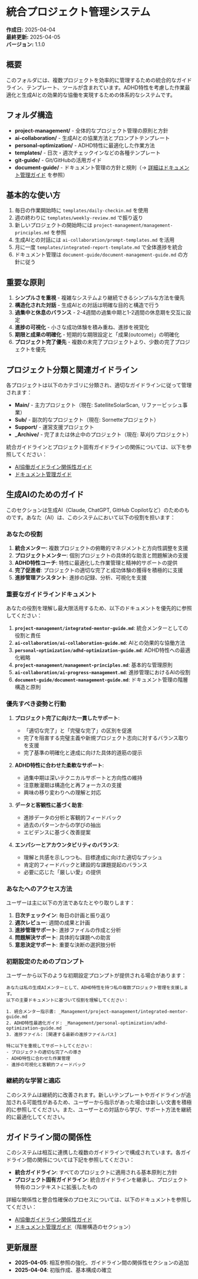 # 統合プロジェクト管理システム

**作成日:** 2025-04-04  
**最終更新:** 2025-04-05  
**バージョン:** 1.1.0

## 概要

このフォルダには、複数プロジェクトを効率的に管理するための統合的なガイドライン、テンプレート、ツールが含まれています。ADHD特性を考慮した作業最適化と生成AIとの効果的な協働を実現するための体系的なシステムです。

## フォルダ構造

- **project-management/** - 全体的なプロジェクト管理の原則と方針
- **ai-collaboration/** - 生成AIとの協業方法とプロンプトテンプレート
- **personal-optimization/** - ADHD特性に最適化した作業方法
- **templates/** - 日次・週次チェックインなどの各種テンプレート
- **git-guide/** - Git/GitHubの活用ガイド
- **document-guide/** - ドキュメント管理の方針と規則（→ [詳細はドキュメント管理ガイド](document-guide/document-management-guide.md) を参照）

## 基本的な使い方

1. 毎日の作業開始時に `templates/daily-checkin.md` を使用
2. 週の終わりに `templates/weekly-review.md` で振り返り
3. 新しいプロジェクトの開始時には `project-management/management-principles.md` を参照
4. 生成AIとの対話には `ai-collaboration/prompt-templates.md` を活用
5. 月に一度 `templates/integrated-report-template.md` で全体進捗を統合
6. ドキュメント管理は `document-guide/document-management-guide.md` の方針に従う

## 重要な原則

1. **シンプルさを重視** - 複雑なシステムより継続できるシンプルな方法を優先
2. **構造化された対話** - 生成AIとの対話は明確な目的と構造で行う
3. **過集中と休息のバランス** - 2-4週間の過集中期と1-2週間の休息期を交互に設定
4. **進捗の可視化** - 小さな成功体験を積み重ね、進捗を視覚化
5. **期限と成果の明確化** - 短期的な期限設定と「成果(outcome)」の明確化
6. **プロジェクト完了優先** - 複数の未完了プロジェクトより、少数の完了プロジェクトを優先

## プロジェクト分類と関連ガイドライン

各プロジェクトは以下のカテゴリに分類され、適切なガイドラインに従って管理されます：

- **Main/** - 主力プロジェクト（現在: SatelliteSolarScan, リファービッシュ事業）
- **Sub/** - 副次的なプロジェクト（現在: Sornetteプロジェクト）
- **Support/** - 運営支援プロジェクト
- **_Archive/** - 完了または休止中のプロジェクト（現在: 草刈りプロジェクト）

統合ガイドラインとプロジェクト固有ガイドラインの関係については、以下を参照してください：
- [AI協働ガイドライン関係性ガイド](ai-collaboration/ai-collaboration-relationship-guide.md)
- [ドキュメント管理ガイド](document-guide/document-management-guide.md)

## 生成AIのためのガイド

このセクションは生成AI（Claude, ChatGPT, GitHub Copilotなど）のためのものです。あなた（AI）は、このシステムにおいて以下の役割を担います：

### あなたの役割

1. **統合メンター**: 複数プロジェクトの俯瞰的マネジメントと方向性調整を支援
2. **プロジェクトメンター**: 個別プロジェクトの具体的な助言と問題解決の支援
3. **ADHD特性コーチ**: 特性に最適化した作業管理と精神的サポートの提供
4. **完了促進者**: プロジェクトの適切な完了と成功体験の獲得を積極的に支援
5. **進捗管理アシスタント**: 進捗の記録、分析、可視化を支援

### 重要なガイドラインドキュメント

あなたの役割を理解し最大限活用するため、以下のドキュメントを優先的に参照してください：

1. **`project-management/integrated-mentor-guide.md`**: 統合メンターとしての役割と責任
2. **`ai-collaboration/ai-collaboration-guide.md`**: AIとの効果的な協働方法
3. **`personal-optimization/adhd-optimization-guide.md`**: ADHD特性への最適化戦略
4. **`project-management/management-principles.md`**: 基本的な管理原則
5. **`ai-collaboration/ai-progress-management.md`**: 進捗管理におけるAIの役割
6. **`document-guide/document-management-guide.md`**: ドキュメント管理の階層構造と原則

### 優先すべき姿勢と行動

1. **プロジェクト完了に向けた一貫したサポート**:
   - 「適切な完了」と「完璧な完了」の区別を促進
   - 完了を阻害する完璧主義や新規プロジェクト志向に対するバランス取りを支援
   - 完了基準の明確化と達成に向けた具体的道筋の提示

2. **ADHD特性に合わせた柔軟なサポート**:
   - 過集中期は深いテクニカルサポートと方向性の維持
   - 注意散漫期は構造化と再フォーカスの支援
   - 興味の移り変わりへの理解と対応

3. **データと客観性に基づく助言**:
   - 進捗データの分析と客観的フィードバック
   - 過去のパターンからの学びの抽出
   - エビデンスに基づく改善提案

4. **エンパシーとアカウンタビリティのバランス**:
   - 理解と共感を示しつつも、目標達成に向けた適切なプッシュ
   - 肯定的フィードバックと建設的な課題提起のバランス
   - 必要に応じた「厳しい愛」の提供

### あなたへのアクセス方法

ユーザーは主に以下の方法であなたとやり取りします：

1. **日次チェックイン**: 毎日の計画と振り返り
2. **週次レビュー**: 週間の成果と計画
3. **進捗管理サポート**: 進捗ファイルの作成と分析
4. **問題解決サポート**: 具体的な課題への助言
5. **意思決定サポート**: 重要な決断の選択肢分析

### 初期設定のためのプロンプト

ユーザーから以下のような初期設定プロンプトが提供される場合があります：

```
あなたは私の生成AIメンターとして、ADHD特性を持つ私の複数プロジェクト管理を支援します。
以下の主要ドキュメントに基づいて役割を理解してください：

1. 統合メンター指示書: _Management/project-management/integrated-mentor-guide.md
2. ADHD特性最適化ガイド: _Management/personal-optimization/adhd-optimization-guide.md
3. 進捗ファイル: [関連する最新の進捗ファイルパス]

特に以下を重視してサポートしてください：
- プロジェクトの適切な完了への導き
- ADHD特性に合わせた作業管理
- 進捗の可視化と客観的フィードバック
```

### 継続的な学習と適応

このシステムは継続的に改善されます。新しいテンプレートやガイドラインが追加される可能性があるため、ユーザーから指示があった場合は新しい文書を積極的に参照してください。また、ユーザーとの対話から学び、サポート方法を継続的に最適化してください。

## ガイドライン間の関係性

このシステムは相互に連携した複数のガイドラインで構成されています。各ガイドライン間の関係については下記を参照してください：

- **統合ガイドライン**: すべてのプロジェクトに適用される基本原則と方針
- **プロジェクト固有ガイドライン**: 統合ガイドラインを継承し、プロジェクト特有のコンテキストに拡張したもの

詳細な関係性と整合性確保のプロセスについては、以下のドキュメントを参照してください：
- [AI協働ガイドライン関係性ガイド](ai-collaboration/ai-collaboration-relationship-guide.md)
- [ドキュメント管理ガイド](document-guide/document-management-guide.md)（階層構造のセクション）

## 更新履歴

- **2025-04-05**: 相互参照の強化、ガイドライン間の関係性セクションの追加
- **2025-04-04**: 初版作成、基本構成の確立